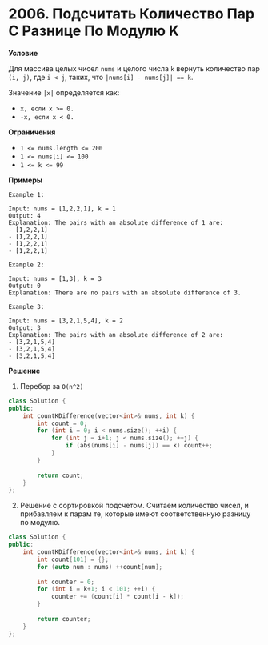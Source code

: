# 2006. Подсчитать Количество Пар С Разнице По Модулю K

**Условие**

Для массива целых чисел `nums` и целого числа `k` вернуть количество пар `(i, j)`, где `i < j`, таких, что `|nums[i] - nums[j]| == k`.

Значение `|х|` определяется как:

- `х, если х >= 0.`
- `-х, если х < 0.`


**Ограничения**

- `1 <= nums.length <= 200`
- `1 <= nums[i] <= 100`
- `1 <= k <= 99`


**Примеры**
```
Example 1:

Input: nums = [1,2,2,1], k = 1
Output: 4
Explanation: The pairs with an absolute difference of 1 are:
- [1,2,2,1]
- [1,2,2,1]
- [1,2,2,1]
- [1,2,2,1]

Example 2:

Input: nums = [1,3], k = 3
Output: 0
Explanation: There are no pairs with an absolute difference of 3.

Example 3:

Input: nums = [3,2,1,5,4], k = 2
Output: 3
Explanation: The pairs with an absolute difference of 2 are:
- [3,2,1,5,4]
- [3,2,1,5,4]
- [3,2,1,5,4]
```


**Решение**

1. Перебор за `O(n^2)`
```C++
class Solution {
public:
    int countKDifference(vector<int>& nums, int k) {
        int count = 0;
        for (int i = 0; i < nums.size(); ++i) {
            for (int j = i+1; j < nums.size(); ++j) {
                if (abs(nums[i] - nums[j]) == k) count++;       
            }
        }
        
        return count;
    }
};
```

2. Решение с сортировкой подсчетом. Считаем количество чисел, и прибавляем к парам те, которые имеют соответственную разницу по модулю.

```C++
class Solution {
public:
    int countKDifference(vector<int>& nums, int k) {
        int count[101] = {};
        for (auto num : nums) ++count[num];
        
        int counter = 0;
        for (int i = k+1; i < 101; ++i) {
            counter += (count[i] * count[i - k]);
        }
        
        return counter;
    }
};
```
